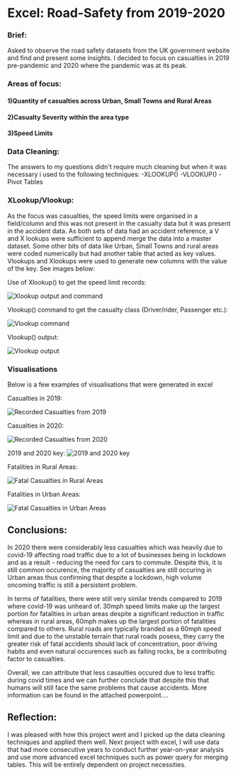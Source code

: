 

# Excel: Road-Safety from 2019-2020
### Brief: 
Asked to observe the road safety datasets from the UK government website and find and present some insights. I decided to focus on casualties in 2019 pre-pandemic and 2020 where the pandemic was at its peak. 

### Areas of focus: 
#### 1)Quantity of casualties across Urban, Small Towns and Rural Areas
#### 2)Casualty Severity within the area type
#### 3)Speed Limits 

### Data Cleaning: 
The answers to my questions didn't require much cleaning but when it was necessary i used to the following techniques:
-XLOOKUP()
-VLOOKUP()
-Pivot Tables 

### XLookup/Vlookup:
As the focus was casualties, the speed limits were organised in a field/column and this was not present in the casualty data but it was present in the accident data. As both sets of data had an accident reference, a V and X lookups were sufficient to append merge the data into a master dataset. Some other bits of data like Urban, Small Towns and rural areas were coded numerically but had another table that acted as key values. Vlookups and Xlookups were used to generate new columns with the value of the key. See images below: 

Use of Xlookup() to get the speed limit records: 

![Xlookup output and command](https://user-images.githubusercontent.com/116355407/230797712-22f045f2-4865-4c05-9214-e72b970399c2.png)

Vlookup() command to get the casualty class (Driver/rider, Passenger etc.):

![Vlookup command](https://user-images.githubusercontent.com/116355407/230798613-bba07a16-6c0f-4289-bca6-5f1f0163a204.png)

Vlookup() output:

![Vlookup output](https://user-images.githubusercontent.com/116355407/230798626-0c25c136-10bd-4ef7-b4a8-88c9c233e637.png)

### Visualisations 
Below is a few examples of visualisations that were generated in excel

Casualties in 2019: 

![Recorded Casualties from 2019](https://user-images.githubusercontent.com/116355407/230801108-1ff04c57-13a9-48ef-9845-6fc750bacd05.png)

Casualties in 2020: 

![Recorded Casualties from 2020](https://user-images.githubusercontent.com/116355407/230801140-8bd9eaea-42e5-4482-b1ae-f10dc5fdf0e9.png)

2019 and 2020 key:
![2019 and 2020 key](https://user-images.githubusercontent.com/116355407/230801157-ef629fff-5f6e-4c83-a6c5-f0fecb56de05.png)

Fatalities in Rural Areas: 

![Fatal Casualties in Rural Areas](https://user-images.githubusercontent.com/116355407/230801172-ba68af6d-6669-43e5-8b14-b18e5d4e1eba.png)

Fatalities in Urban Areas:

![Fatal Casualties in Urban Areas](https://user-images.githubusercontent.com/116355407/230801187-b7fca656-b2fb-45e0-a917-84986ea7bc3d.png)


## Conclusions:

In 2020 there were considerably less casualties which was heavily due to covid-19 affecting road traffic due to a lot of businesses being in lockdown and as a result - reducing the need for cars to commute. Despite this, it is still common occurence, the majority of casualties are still occuring in Urban areas thus confirming that despite a lockdown, high volume oncoming traffic is still a persistent problem. 

In terms of fatalities, there were still very similar trends compared to 2019 where covid-19 was unheard of. 30mph speed limits make up the largest portion for fatalities in urban areas despite a significant reduction in traffic whereas in rural areas, 60mph makes up the largest portion of fatalities compared to others. Rural roads are typically branded as a 60mph speed limit and due to the unstable terrain that rural roads posess, they carry the greater risk of fatal accidents should lack of concentration, poor driving habits and even natural occurences such as falling rocks, be a contributing factor to casualties. 

Overall, we can attribute that less casaulties occured due to less traffic during covid times and we can further conclude that despite this that humans will still face the same problems that cause accidents. More information can be found in the attached powerpoint....

## Reflection:

I was pleased with how this project went and I picked up the data cleaning techniques and applied them well. Next project with excel, I will use data that had more consecutive years to conduct further year-on-year analysis and use more advanced excel techniques such as power query for merging tables. This will be entirely dependent on project necessities. 










